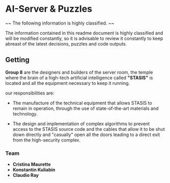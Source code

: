 # AI-Server &amp; Puzzles
~~ The following information is highly classified. ~~ 

The information contained in this readme document is highly classified and will be modified constantly, so it is advisable to review it constantly to keep abreast of the latest decisions, puzzles and code outputs.

## Getting 
**Group 8** are the designers and builders of the server room, the temple where the brain of a high-tech artificial intelligence called **"STASIS"** is located and all the equipment necessary to keep it running.

our responsibilities are: 

* The manufacture of the technical equipment that allows STASIS to remain in operation, through the use of state-of-the-art materials and technology.

* The design and implementation of complex algorithms to prevent access to the STASIS source code and the cables that allow it to be shut down directly and "casually" open all the doors leading to a direct exit from the high-security complex.


### Team
* **Cristina Maurette**
* **Konstantin Kuliabin**
* **Claudio Ray** 

